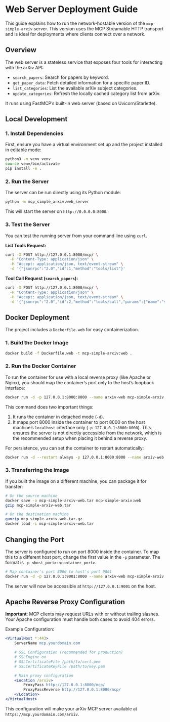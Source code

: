 # Web Server Deployment Guide

This guide explains how to run the network-hostable version of the `mcp-simple-arxiv` server. This version uses the MCP Streamable HTTP transport and is ideal for deployments where clients connect over a network.

## Overview

The web server is a stateless service that exposes four tools for interacting with the arXiv API:
- `search_papers`: Search for papers by keyword.
- `get_paper_data`: Fetch detailed information for a specific paper ID.
- `list_categories`: List the available arXiv subject categories.
- `update_categories`: Refresh the locally cached category list from arXiv.

It runs using FastMCP’s built-in web server (based on Uvicorn/Starlette).

## Local Development

### 1. Install Dependencies

First, ensure you have a virtual environment set up and the project installed in editable mode:
```bash
python3 -m venv venv
source venv/bin/activate
pip install -e .
```

### 2. Run the Server

The server can be run directly using its Python module:
```bash
python -m mcp_simple_arxiv.web_server
```
This will start the server on `http://0.0.0.0:8000`.

### 3. Test the Server

You can test the running server from your command line using `curl`.

**List Tools Request:**
```bash
curl -X POST http://127.0.0.1:8000/mcp/ \
  -H "Content-Type: application/json" \
  -H "Accept: application/json, text/event-stream" \
  -d '{"jsonrpc":"2.0","id":1,"method":"tools/list"}'
```

**Tool Call Request (`search_papers`):**
```bash
curl -X POST http://127.0.0.1:8000/mcp/ \
  -H "Content-Type: application/json" \
  -H "Accept: application/json, text/event-stream" \
  -d '{"jsonrpc":"2.0","id":2,"method":"tools/call","params":{"name":"search_papers","arguments":{"query": "quantum computing"}}}'
```

## Docker Deployment

The project includes a `Dockerfile.web` for easy containerization.

### 1. Build the Docker Image
```bash
docker build -f Dockerfile.web -t mcp-simple-arxiv:web .
```

### 2. Run the Docker Container

To run the container for use with a local reverse proxy (like Apache or Nginx), you should map the container’s port only to the host’s loopback interface:
```bash
docker run -d -p 127.0.0.1:8000:8000 --name arxiv-web mcp-simple-arxiv:web
```
This command does two important things:
1.  It runs the container in detached mode (`-d`).
2.  It maps port 8000 inside the container to port 8000 on the host machine’s `localhost` interface only (`-p 127.0.0.1:8000:8000`). This ensures the server is not directly accessible from the network, which is the recommended setup when placing it behind a reverse proxy.

For persistence, you can set the container to restart automatically:
```bash
docker run -d --restart always -p 127.0.0.1:8000:8000 --name arxiv-web mcp-simple-arxiv:web
```

### 3. Transferring the Image

If you built the image on a different machine, you can package it for transfer:
```bash
# On the source machine
docker save -o mcp-simple-arxiv-web.tar mcp-simple-arxiv:web
gzip mcp-simple-arxiv-web.tar

# On the destination machine
gunzip mcp-simple-arxiv-web.tar.gz
docker load -i mcp-simple-arxiv-web.tar
```

## Changing the Port

The server is configured to run on port 8000 inside the container. To map this to a different host port, change the first value in the `-p` parameter. The format is `-p <host_port>:<container_port>`.
```bash
# Map container's port 8000 to host's port 9001
docker run -d -p 127.0.0.1:9001:8000 --name arxiv-web mcp-simple-arxiv:web
```
The server will now be accessible at `http://127.0.0.1:9001` on the host.

## Apache Reverse Proxy Configuration

**Important**: MCP clients may request URLs with or without trailing slashes. Your Apache configuration must handle both cases to avoid 404 errors.

Example Configuration:
```apache
<VirtualHost *:443>
    ServerName mcp.yourdomain.com

    # SSL Configuration (recommended for production)
    # SSLEngine on
    # SSLCertificateFile /path/to/cert.pem
    # SSLCertificateKeyFile /path/to/key.pem

    # Main proxy configuration
    <Location /arxiv>
        ProxyPass http://127.0.0.1:8000/mcp/
        ProxyPassReverse http://127.0.0.1:8000/mcp/
    </Location>
</VirtualHost>
```
This configuration will make your arXiv MCP server available at `https://mcp.yourdomain.com/arxiv`. 